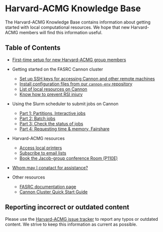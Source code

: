 # Harvard-ACMG Knowledge Base

The Harvard-ACMG Knowledge Base contains information about getting started with local computational resources.  We hope that new Harvard-ACMG members will find this information useful.

## Table of Contents

  - [First-time setup for new Harvard-ACMG group members](first-time-setup.md)

  - Getting started on the FASRC Cannon cluster
    - [Set up SSH keys for accessing Cannon and other remote machines](setting-up-ssh-keys.md)
    - [Install configuration files from our `cannon-env` repository](https://github.com/Harvard-ACMG/cannon-env)
    - [List of local resources on Cannon](local-resources-on-cannon.md)
    - [Know how to prevent RSI injury](prevent-rsi-injury.md)

  - Using the Slurm scheduler to submit jobs on Cannon
    - [Part 1: Partitions, Interactive jobs](using-slurm-on-cannon-1.md)
    - [Part 2: Batch jobs](using-slurm-on-cannon-2.md)
    - [Part 3: Check the status of jobs](using-slurm-on-cannon-3.md)
    - [Part 4: Requesting time & memory, Fairshare](using-slurm-on-cannon-4.md)
     
  - Harvard-ACMG resources
    - [Access local printers](access-local-printers.md)
    - [Subscribe to email lists](email-lists.md)
    - [Book the Jacob-group conference Room (P110E)](book-the-conference-room.md)

  - [Whom may I conatact for assistance?](getting-help.md)

  - Other resources
    - [FASRC documentation page](https://docs.rc.fas.harvard.edu)
    - [Cannon Cluster Quick Start Guide](https://docs.rc.fas.harvard.edu/kb/quickstart-guide/)

## Reporting incorrect or outdated content

Please use the [Harvard-ACMG issue tracker](https://github.com/Harvard-ACMG/knowledge-base/issues) to report any typos or outdated content.  We strive to keep this information as current as possible.